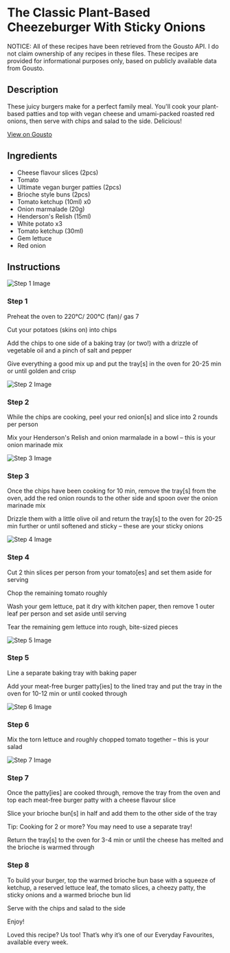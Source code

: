 # The Classic Plant-Based Cheezeburger With Sticky Onions

NOTICE: All of these recipes have been retrieved from the Gousto API. I do not claim ownership of any recipes in these files. These recipes are provided for informational purposes only, based on publicly available data from Gousto.

## Description

These juicy burgers make for a perfect family meal. You'll cook your plant-based patties and top with vegan cheese and umami-packed roasted red onions, then serve with chips and salad to the side. Delicious!

[View on Gousto](https://www.gousto.co.uk/recipes/cookbook/the-classic-plant-based-cheezeburger-with-sticky-onions)

## Ingredients

- Cheese flavour slices (2pcs)
- Tomato
- Ultimate vegan burger patties (2pcs)
- Brioche style buns (2pcs)
- Tomato ketchup (10ml) x0
- Onion marmalade (20g)
- Henderson's Relish (15ml)
- White potato x3
- Tomato ketchup (30ml)
- Gem lettuce
- Red onion

## Instructions

![Step 1 Image](https://production-media.gousto.co.uk/cms/recipe-step-image/Step-1-1655828298939-x200.jpg)

### Step 1

Preheat the oven to 220°C/ 200°C (fan)/ gas 7

Cut your potatoes (skins on) into chips

Add the chips to one side of a baking tray (or two!) with a drizzle of vegetable oil and a pinch of salt and pepper

Give everything a good mix up and put the tray[s] in the oven for 20-25 min or until golden and crisp

![Step 2 Image](https://production-media.gousto.co.uk/cms/recipe-step-image/Step-2-1655828303762-x200.jpg)

### Step 2

While the chips are cooking, peel your red onion[s] and slice into 2 rounds per person

Mix your Henderson's Relish and onion marmalade in a bowl – this is your onion marinade mix

![Step 3 Image](https://production-media.gousto.co.uk/cms/recipe-step-image/Step-3-1655828337889-x200.jpg)

### Step 3

Once the chips have been cooking for 10 min, remove the tray[s] from the oven, add the red onion rounds to the other side and spoon over the onion marinade mix

Drizzle them with a little olive oil and return the tray[s] to the oven for 20-25 min further or until softened and sticky – these are your sticky onions

![Step 4 Image](https://production-media.gousto.co.uk/cms/recipe-step-image/Step-4-1655828341477-x200.jpg)

### Step 4

Cut 2 thin slices per person from your tomato[es] and set them aside for serving

Chop the remaining tomato roughly

Wash your gem lettuce, pat it dry with kitchen paper, then remove 1 outer leaf per person and set aside until serving

Tear the remaining gem lettuce into rough, bite-sized pieces

![Step 5 Image](https://production-media.gousto.co.uk/cms/recipe-step-image/Step-5-1655828345473-x200.jpg)

### Step 5

Line a separate baking tray with baking paper

Add your meat-free burger patty[ies] to the lined tray and put the tray in the oven for 10-12 min or until cooked through

![Step 6 Image](https://production-media.gousto.co.uk/cms/recipe-step-image/Step-6-1655828349722-x200.jpg)

### Step 6

Mix the torn lettuce and roughly chopped tomato together – this is your salad

![Step 7 Image](https://production-media.gousto.co.uk/cms/recipe-step-image/Step-7-1655828353681-x200.jpg)

### Step 7

Once the patty[ies] are cooked through, remove the tray from the oven and top each meat-free burger patty with a cheese flavour slice

Slice your brioche bun[s] in half and add them to the other side of the tray

Tip: Cooking for 2 or more? You may need to use a separate tray!

Return the tray[s] to the oven for 3-4 min or until the cheese has melted and the brioche is warmed through

### Step 8

To build your burger, top the warmed brioche bun base with a squeeze of ketchup, a reserved lettuce leaf, the tomato slices, a cheezy patty, the sticky onions and a warmed brioche bun lid

Serve with the chips and salad to the side

Enjoy!

<span class="text-danger">Loved this recipe? Us too! That’s why it’s one of our Everyday Favourites, available every week.</span>

